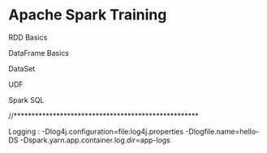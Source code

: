 # Apache Spark Training

RDD Basics

DataFrame Basics

DataSet 

UDF

Spark SQL

//****************************************************

Logging :
-Dlog4j.configuration=file:log4j.properties 
-Dlogfile.name=hello-DS 
-Dspark.yarn.app.container.log.dir=app-logs
